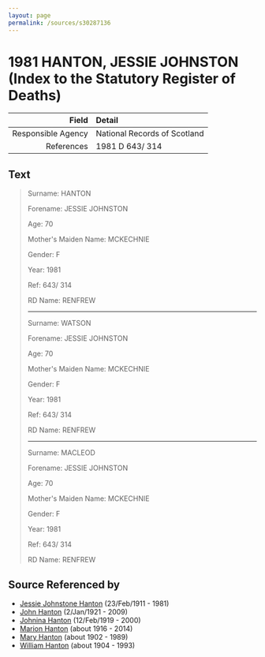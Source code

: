 ```yaml
---
layout: page
permalink: /sources/s30287136
---
```


# 1981 HANTON, JESSIE JOHNSTON (Index to the Statutory Register of Deaths)

Field | Detail
---:|:---
Responsible Agency | National Records of Scotland
References | 1981 D 643/ 314

## Text

> Surname: HANTON
>
> Forename: JESSIE JOHNSTON
>
> Age: 70
>
> Mother's Maiden Name: MCKECHNIE
>
> Gender: F
>
> Year: 1981
>
> Ref: 643/ 314
>
> RD Name: RENFREW
>
> ---
>
> Surname: WATSON
>
> Forename: JESSIE JOHNSTON
>
> Age: 70
>
> Mother's Maiden Name: MCKECHNIE
>
> Gender: F
>
> Year: 1981
>
> Ref: 643/ 314
>
> RD Name: RENFREW
>
> ---
>
> Surname: MACLEOD
>
> Forename: JESSIE JOHNSTON
>
> Age: 70
>
> Mother's Maiden Name: MCKECHNIE
>
> Gender: F
>
> Year: 1981
>
> Ref: 643/ 314
>
> RD Name: RENFREW
>

## Source Referenced by

* [Jessie Johnstone Hanton](../people/@56011610@-jessie-johnstone-hanton-b1911-2-23-d1981.md) (23/Feb/1911 - 1981)
* [John Hanton](../people/@30651959@-john-hanton-b1921-1-2-d2009.md) (2/Jan/1921 - 2009)
* [Johnina Hanton](../people/@68592798@-johnina-hanton-b1919-2-12-d2000.md) (12/Feb/1919 - 2000)
* [Marion Hanton](../people/@27083581@-marion-hanton-b1916-d2014.md) (about 1916 - 2014)
* [Mary Hanton](../people/@24857040@-mary-hanton-b1902-d1989.md) (about 1902 - 1989)
* [William Hanton](../people/@19187808@-william-hanton-b1904-d1993.md) (about 1904 - 1993)

